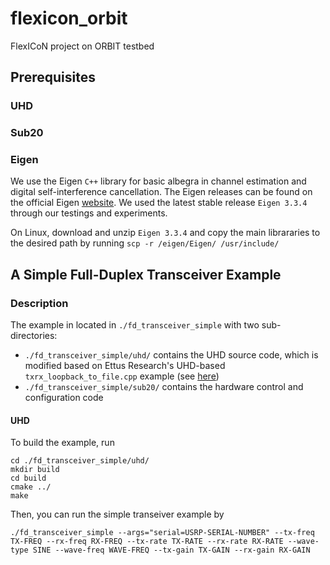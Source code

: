 # flexicon_orbit
FlexICoN project on ORBIT testbed

## Prerequisites
### UHD

### Sub20

### Eigen
We use the Eigen `C++` library for basic albegra in channel estimation and digital self-interference cancellation. The Eigen releases can be found on the official Eigen [website](http://eigen.tuxfamily.org/index.php?title=Main_Page). We used the latest stable release `Eigen 3.3.4` through our testings and experiments.

On Linux, download and unzip `Eigen 3.3.4` and copy the main librararies to the desired path by running `scp -r /eigen/Eigen/ /usr/include/`

## A Simple Full-Duplex Transceiver Example
### Description
The example in located in `./fd_transceiver_simple` with two sub-directories:
* `./fd_transceiver_simple/uhd/` contains the UHD source code, which is modified based on Ettus Research's UHD-based `txrx_loopback_to_file.cpp` example (see [here](https://github.com/EttusResearch/uhd/tree/maint/host/examples))
* `./fd_transceiver_simple/sub20/` contains the hardware control and configuration code

#### UHD
To build the example, run
```
cd ./fd_transceiver_simple/uhd/
mkdir build
cd build
cmake ../
make
```
Then, you can run the simple transeiver example by
```
./fd_transceiver_simple --args="serial=USRP-SERIAL-NUMBER" --tx-freq TX-FREQ --rx-freq RX-FREQ --tx-rate TX-RATE --rx-rate RX-RATE --wave-type SINE --wave-freq WAVE-FREQ --tx-gain TX-GAIN --rx-gain RX-GAIN
```
